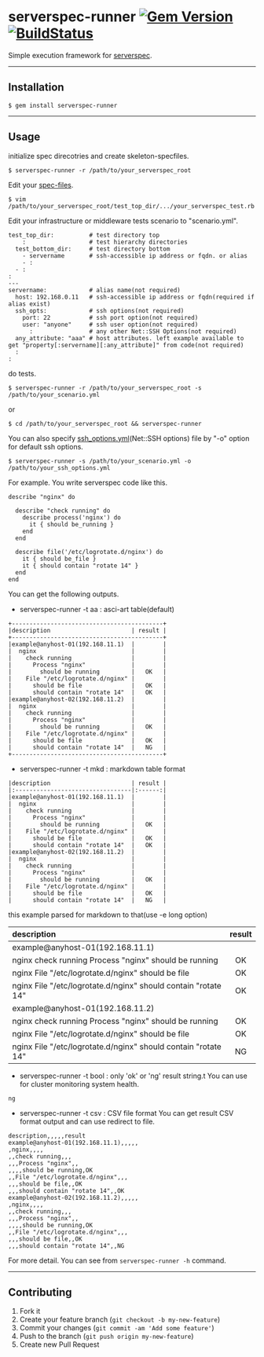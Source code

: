 serverspec-runner [![Gem Version](https://badge.fury.io/rb/serverspec-runner.svg)](http://badge.fury.io/rb/serverspec-runner)  [![BuildStatus](https://secure.travis-ci.org/hiracy/serverspec-runner.png)](http://travis-ci.org/hiracy/serverspec-runner)
======================

Simple execution framework for [serverspec](http://serverspec.org/).

----

## Installation

    $ gem install serverspec-runner

----

## Usage

initialize spec direcotries and create skeleton-specfiles.

    $ serverspec-runner -r /path/to/your_serverspec_root

Edit your [spec-files](http://serverspec.org/resource_types.html).

    $ vim  /path/to/your_serverspec_root/test_top_dir/.../your_serverspec_test.rb

Edit your infrastructure or middleware tests scenario to "scenario.yml".

```
test_top_dir:          # test directory top
    :                  # test hierarchy directories
  test_bottom_dir:     # test directory bottom
    - servername       # ssh-accessible ip address or fqdn. or alias
    - :
  - :
:
---
servername:            # alias name(not required)
  host: 192.168.0.11   # ssh-accessible ip address or fqdn(required if alias exist)
  ssh_opts:            # ssh options(not required)
    port: 22           # ssh port option(not required)
    user: "anyone"     # ssh user option(not required)
      :                # any other Net::SSH Options(not required)
  any_attribute: "aaa" # host attributes. left example available to get "property[:servername][:any_attribute]" from code(not required)
  :
:
```

do tests.

    $ serverspec-runner -r /path/to/your_serverspec_root -s /path/to/your_scenario.yml

or

    $ cd /path/to/your_serverspec_root && serverspec-runner

You can also specify [ssh_options.yml](http://net-ssh.github.io/net-ssh/classes/Net/SSH.html)(Net::SSH options) file by "-o" option for default ssh options.

    $ serverspec-runner -s /path/to/your_scenario.yml -o /path/to/your_ssh_options.yml

For example. You write serverspec code like this.

```
describe "nginx" do

  describe "check running" do
    describe process('nginx') do
      it { should be_running }
    end
  end

  describe file('/etc/logrotate.d/nginx') do
    it { should be_file }
    it { should contain "rotate 14" }
  end
end
```

You can get the following outputs.

* serverspec-runner -t aa  : asci-art table(default)
```
+-------------------------------------------+
|description                       | result |
+-------------------------------------------+
|example@anyhost-01(192.168.11.1)  |        |
|  nginx                           |        |
|    check running                 |        |
|      Process "nginx"             |        |
|        should be running         |   OK   |
|    File "/etc/logrotate.d/nginx" |        |
|      should be file              |   OK   |
|      should contain "rotate 14"  |   OK   |
|example@anyhost-02(192.168.11.2)  |        |
|  nginx                           |        |
|    check running                 |        |
|      Process "nginx"             |        |
|        should be running         |   OK   |
|    File "/etc/logrotate.d/nginx" |        |
|      should be file              |   OK   |
|      should contain "rotate 14"  |   NG   |
+-------------------------------------------+
```

* serverspec-runner -t mkd : markdown table format
```
|description                       | result |
|:---------------------------------|:------:|
|example@anyhost-01(192.168.11.1)  |        |
|  nginx                           |        |
|    check running                 |        |
|      Process "nginx"             |        |
|        should be running         |   OK   |
|    File "/etc/logrotate.d/nginx" |        |
|      should be file              |   OK   |
|      should contain "rotate 14"  |   OK   |
|example@anyhost-02(192.168.11.2)  |        |
|  nginx                           |        |
|    check running                 |        |
|      Process "nginx"             |        |
|        should be running         |   OK   |
|    File "/etc/logrotate.d/nginx" |        |
|      should be file              |   OK   |
|      should contain "rotate 14"  |   NG   |
```

this example parsed for markdown to that(use -e long option)

|description                                                      | result |
|:----------------------------------------------------------------|:------:|
|example@anyhost-01(192.168.11.1)                                 |        |
|  nginx check running Process "nginx" should be running          |   OK   |
|  nginx File "/etc/logrotate.d/nginx" should be file             |   OK   |
|  nginx File "/etc/logrotate.d/nginx" should contain "rotate 14" |   OK   |
|example@anyhost-01(192.168.11.2)                                 |        |
|  nginx check running Process "nginx" should be running          |   OK   |
|  nginx File "/etc/logrotate.d/nginx" should be file             |   OK   |
|  nginx File "/etc/logrotate.d/nginx" should contain "rotate 14" |   NG   |

* serverspec-runner -t bool : only 'ok' or 'ng' result string.t
You can use for cluster monitoring system health.

```
ng
```

* serverspec-runner -t csv : CSV file format
You can get result CSV format output and can use redirect to file.

```
description,,,,,result
example@anyhost-01(192.168.11.1),,,,,
,nginx,,,,
,,check running,,,
,,,Process "nginx",,
,,,,should be running,OK
,,File "/etc/logrotate.d/nginx",,,
,,,should be file,,OK
,,,should contain "rotate 14",,OK
example@anyhost-02(192.168.11.2),,,,,
,nginx,,,,
,,check running,,,
,,,Process "nginx",,
,,,,should be running,OK
,,File "/etc/logrotate.d/nginx",,,
,,,should be file,,OK
,,,should contain "rotate 14",,NG
```

For more detail. You can see from `serverspec-runner -h` command.

----

## Contributing

1. Fork it
2. Create your feature branch (`git checkout -b my-new-feature`)
3. Commit your changes (`git commit -am 'Add some feature'`)
4. Push to the branch (`git push origin my-new-feature`)
5. Create new Pull Request
